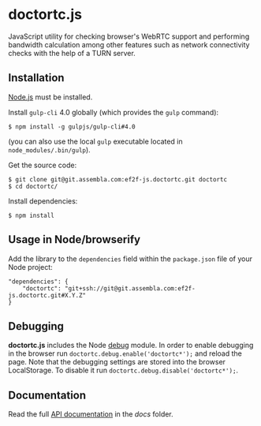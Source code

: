 # doctortc.js

JavaScript utility for checking browser's WebRTC support and performing bandwidth calculation among other features such as network connectivity checks with the help of a TURN server.


## Installation

[Node.js](http://nodejs.org) must be installed.

Install `gulp-cli` 4.0 globally (which provides the `gulp` command):

    $ npm install -g gulpjs/gulp-cli#4.0

(you can also use the local `gulp` executable located in `node_modules/.bin/gulp`).

Get the source code:

    $ git clone git@git.assembla.com:ef2f-js.doctortc.git doctortc
    $ cd doctortc/

Install dependencies:

    $ npm install


## Usage in Node/browserify

Add the library to the `dependencies` field within the `package.json` file of your Node project:

    "dependencies": {
        "doctortc": "git+ssh://git@git.assembla.com:ef2f-js.doctortc.git#X.Y.Z"
    }


## Debugging

**doctortc.js** includes the Node [debug](https://github.com/visionmedia/debug) module. In order to enable debugging in the browser run `doctortc.debug.enable('doctortc*');` and reload the page. Note that the debugging settings are stored into the browser LocalStorage. To disable it run `doctortc.debug.disable('doctortc*');`.


## Documentation

Read the full [API documentation](docs/index.md) in the *docs* folder.
